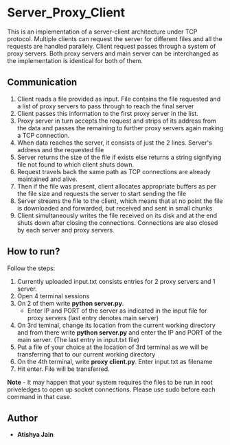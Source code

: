# Server_Proxy_Client

This is an implementation of a server-client architecture under TCP protocol. Multiple clients can request the server for different files and all the requests are handled parallely. Client request passes through a system of proxy servers. Both proxy servers and main server can be interchanged as the implementation is identical for both of them. 

## Communication
1. Client reads a file provided as input. File contains the file requested and a list of proxy servers to pass through to reach the final server
2. Client passes this information to the first proxy server in the list.
3. Proxy server in turn accepts the request and strips of its address from the data and passes the remaining to further proxy servers again making a TCP connection.
4. When data reaches the server, it consists of just the 2 lines. Server's address and the requested file
5. Server returns the size of the file if exists else returns a string signifying file not found to which client shuts down.
6. Request travels back the same path as TCP connections are already maintained and alive.
7. Then if the file was present, client allocates appropriate buffers as per the file size and requests the server to start sending the file
8. Server streams the file to the client, which means that at no point the file is downloaded and forwarded, but received and sent in small chunks
9. Client simultaneously writes the file received on its disk and at the end shuts down after closing the connections. Connections are also closed by each server and proxy servers.

## How to run?
Follow the steps:

1. Currently uploaded input.txt consists entries for 2 proxy servers and 1 server.
2. Open 4 terminal sessions
3. On 2 of them write **python server.py**.
   - Enter IP and PORT of the server as indicated in the input file for proxy servers (last entry denotes main server)
4. On 3rd teminal, change its location from the current working directory and from there write **python server.py** and enter the IP and PORT of the main server. (The last entry in input.txt file)
5. Put a file of your choice at the location of 3rd terminal as we will be transferring that to our current working directory
6. On the 4th terminal, write **proxy client.py**. Enter input.txt as filename
7. Hit enter. File will be transferred.

**Note** - It may happen that your system requires the files to be run in root priveledges to open up socket connections. Please use sudo before each command in that case.

## Author

* **Atishya Jain** 